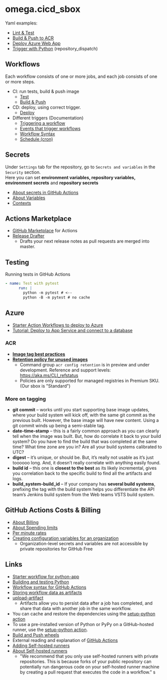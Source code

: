# omega.cicd_sbox
Yaml examples:

- [Lint & Test](<.github/workflows/01-python-app.yml>)
- [Build & Push to ACR](<.github/workflows/02-build_push_sdai-sbox-gh-actions-app001.yml>)
- [Deploy Azure Web App](<.github/workflows/03-deploy_sdai-sbox-gh-actions-app001.yml>)
- [Trigger with Python](<.github/workflows/05-repository_dispatch-event.yml>) (repository_dispatch)

## Workflows
Each workflow consists of one or more jobs, and each job consists of one or more steps.

- CI: run tests, build & push image
  - [Test](<.github/workflows/01-python-app.yml>)
  - [Build & Push](<.github/workflows/02-build_push_sdai-sbox-gh-actions-app001.yml>)
- CD: deploy, using correct trigger.
  - [Deploy](<.github/workflows/03-deploy_sdai-sbox-gh-actions-app001.yml>)
- Different triggers (Documentation)
  - [Triggering a workflow](<https://docs.github.com/en/actions/using-workflows/triggering-a-workflow>)
  - [Events that trigger workflows](<https://docs.github.com/en/actions/using-workflows/events-that-trigger-workflows>)
  - [Workflow Syntax](<https://docs.github.com/en/actions/using-workflows/workflow-syntax-for-github-actions#on>)
  - [Schedule (cron)](<https://docs.github.com/en/actions/using-workflows/events-that-trigger-workflows#schedule>)

## Secrets
Under `Settings` tab for the repository, go to `Secrets and variables` in the `Security` section.  
Here you can set __environment variables, repository variables, environment secrets__ and __repository secrets__
- [About secrets in GitHub Actions](<https://docs.github.com/en/actions/security-guides/using-secrets-in-github-actions>)
- [About Variables](<https://docs.github.com/en/actions/learn-github-actions/variables#about-variables>)
- [Contexts](<https://docs.github.com/en/actions/learn-github-actions/contexts>)

## Actions Marketplace
- [GitHub Marketplace](<https://github.com/marketplace?type=actions>) for Actions
- [Release Drafter](<https://github.com/marketplace/actions/release-drafter>)
  - Drafts your next release notes as pull requests are merged into master.

## Testing
Running tests in GitHub Actions

```yml
- name: Test with pytest
      run: |
        python -m pytest # <--
        python -B -m pytest # no cache
```

## Azure
- [Starter Action Workflows to deploy to Azure](<https://github.com/Azure/actions-workflow-samples>)
- [Tutorial: Deploy to App Service and connect to a database](<https://learn.microsoft.com/en-gb/azure/app-service/app-service-sql-asp-github-actions>)

### ACR
- [__Image tag best practices__](<https://learn.microsoft.com/en-us/azure/container-registry/container-registry-image-tag-version>)
- [__Retention policy for unused images__](<https://learn.microsoft.com/en-us/azure/container-registry/container-registry-retention-policy>)
  - Command group `acr config retention` is in preview and under development. Reference and support levels: https://aka.ms/CLI_refstatus
  - Policies are only supported for managed registries in Premium SKU. (Our sbox is "Standard")

### More on tagging
- __git commit__ – works until you start supporting base image updates, where your build system will kick off, with the same git commit as the previous built. However, the base image will have new content. Using a git commit winds up being a semi-stable tag.
- __date-time-stamp__ – this is a fairly common approach as you can clearly tell when the image was built. But, how do correlate it back to your build system? Do you have to find the build that was completed at the same time? What time zone are you in? Are all your build systems calibrated to UTC?
- __digest__ – it’s unique, or should be. But, it’s really not usable as it’s just toooooo long. And, it doesn’t really correlate with anything easily found.
- __build id__ – this one is __closest to the best__ as its likely incremental, gives you correlation back to the specific build to find all the artifacts and logs.
- __build_system-build_id__ – If your company has __several build systems__, prefixing the tag with the build system helps you differentiate the API team’s Jenkins build system from the Web teams VSTS build system.

## GitHub Actions Costs & Billing
- [About Billing](<https://docs.github.com/en/billing/managing-billing-for-github-actions/about-billing-for-github-actions>)
- [About Spending limits](<https://docs.github.com/en/billing/managing-billing-for-github-actions/about-billing-for-github-actions#about-spending-limits>)
- [Per minute rates](<https://docs.github.com/en/billing/managing-billing-for-github-actions/about-billing-for-github-actions#per-minute-rates>)
- [Creating configuration variables for an organization](<https://docs.github.com/en/actions/learn-github-actions/variables#creating-configuration-variables-for-an-organization>)
  - Organization-level secrets and variables are not accessible by private repositories for GitHub Free

## Links
- [Starter workflow for python-app](<https://github.com/actions/starter-workflows/blob/main/ci/python-app.yml>)
- [Building and testing Python](<https://docs.github.com/en/actions/automating-builds-and-tests/building-and-testing-python>)
- [Workflow syntax for GitHub Actions](<https://docs.github.com/en/actions/using-workflows/workflow-syntax-for-github-actions#jobsjob_idstrategy>)  
- [Storing workflow data as artifacts](<https://docs.github.com/en/actions/using-workflows/storing-workflow-data-as-artifacts>)
- [upload-artifact](<https://github.com/actions/upload-artifact>)
  - Artifacts allow you to persist data after a job has completed, and share that data with another job in the same workflow.
- You can cache and restore the dependencies using the [setup-python action](<https://github.com/actions/setup-python>)
- To use a pre-installed version of Python or PyPy on a GitHub-hosted runner, use the [setup-python action](<https://github.com/actions/setup-python>).
- [Build and Push wheels](<https://andrewpwheeler.com/2022/05/10/building-wheel-files-in-github-actions/>)
- External reading and explanation of [GitHub Actions](<https://www.learnenough.com/blog/git-actions-tutorial>) 
- [Adding Self-hosted runners](<https://docs.github.com/en/actions/hosting-your-own-runners/managing-self-hosted-runners/adding-self-hosted-runners>)
- [About Self-hosted runners](<https://docs.github.com/en/actions/hosting-your-own-runners/managing-self-hosted-runners/about-self-hosted-runners>) 
  - "We recommend that you only use self-hosted runners with private repositories. This is because forks of your public repository can potentially run dangerous code on your self-hosted runner machine by creating a pull request that executes the code in a workflow." 
s